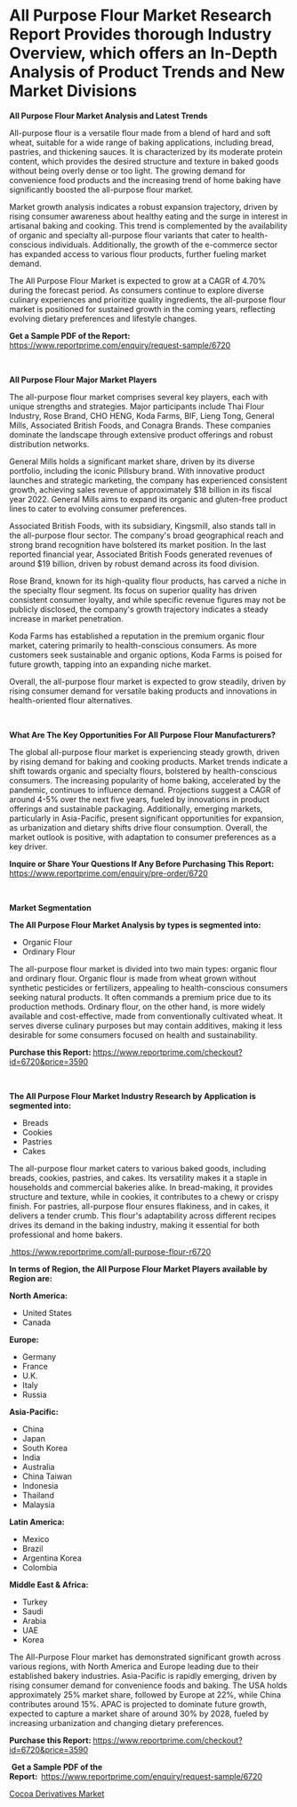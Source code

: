 <p><h1>All Purpose Flour Market Research Report Provides thorough Industry Overview, which offers an In-Depth Analysis of Product Trends and New Market Divisions</h1></p><p><strong>All Purpose Flour Market Analysis and Latest Trends</strong></p>
<p><p>All-purpose flour is a versatile flour made from a blend of hard and soft wheat, suitable for a wide range of baking applications, including bread, pastries, and thickening sauces. It is characterized by its moderate protein content, which provides the desired structure and texture in baked goods without being overly dense or too light. The growing demand for convenience food products and the increasing trend of home baking have significantly boosted the all-purpose flour market.</p><p>Market growth analysis indicates a robust expansion trajectory, driven by rising consumer awareness about healthy eating and the surge in interest in artisanal baking and cooking. This trend is complemented by the availability of organic and specialty all-purpose flour variants that cater to health-conscious individuals. Additionally, the growth of the e-commerce sector has expanded access to various flour products, further fueling market demand.</p><p>The All Purpose Flour Market is expected to grow at a CAGR of 4.70% during the forecast period. As consumers continue to explore diverse culinary experiences and prioritize quality ingredients, the all-purpose flour market is positioned for sustained growth in the coming years, reflecting evolving dietary preferences and lifestyle changes.</p></p>
<p><strong>Get a Sample PDF of the Report:&nbsp;</strong> <a href="https://www.reportprime.com/enquiry/request-sample/6720?utm_campaign=2515&utm_medium=2&utm_source=Github&utm_content=ia&utm_term=19032025&utm_id=all-purpose-flour">https://www.reportprime.com/enquiry/request-sample/6720</a></p>
<p>&nbsp;</p>
<p><strong>All Purpose Flour Major Market Players</strong></p>
<p><p>The all-purpose flour market comprises several key players, each with unique strengths and strategies. Major participants include Thai Flour Industry, Rose Brand, CHO HENG, Koda Farms, BIF, Lieng Tong, General Mills, Associated British Foods, and Conagra Brands. These companies dominate the landscape through extensive product offerings and robust distribution networks.</p><p>General Mills holds a significant market share, driven by its diverse portfolio, including the iconic Pillsbury brand. With innovative product launches and strategic marketing, the company has experienced consistent growth, achieving sales revenue of approximately $18 billion in its fiscal year 2022. General Mills aims to expand its organic and gluten-free product lines to cater to evolving consumer preferences.</p><p>Associated British Foods, with its subsidiary, Kingsmill, also stands tall in the all-purpose flour sector. The company's broad geographical reach and strong brand recognition have bolstered its market position. In the last reported financial year, Associated British Foods generated revenues of around $19 billion, driven by robust demand across its food division.</p><p>Rose Brand, known for its high-quality flour products, has carved a niche in the specialty flour segment. Its focus on superior quality has driven consistent consumer loyalty, and while specific revenue figures may not be publicly disclosed, the company's growth trajectory indicates a steady increase in market penetration.</p><p>Koda Farms has established a reputation in the premium organic flour market, catering primarily to health-conscious consumers. As more customers seek sustainable and organic options, Koda Farms is poised for future growth, tapping into an expanding niche market.</p><p>Overall, the all-purpose flour market is expected to grow steadily, driven by rising consumer demand for versatile baking products and innovations in health-oriented flour alternatives.</p></p>
<p>&nbsp;</p>
<p><strong>What Are The Key Opportunities For All Purpose Flour Manufacturers?</strong></p>
<p><p>The global all-purpose flour market is experiencing steady growth, driven by rising demand for baking and cooking products. Market trends indicate a shift towards organic and specialty flours, bolstered by health-conscious consumers. The increasing popularity of home baking, accelerated by the pandemic, continues to influence demand. Projections suggest a CAGR of around 4-5% over the next five years, fueled by innovations in product offerings and sustainable packaging. Additionally, emerging markets, particularly in Asia-Pacific, present significant opportunities for expansion, as urbanization and dietary shifts drive flour consumption. Overall, the market outlook is positive, with adaptation to consumer preferences as a key driver.</p></p>
<p><strong>Inquire or Share Your Questions If Any Before Purchasing This Report:</strong> <a href="https://www.reportprime.com/enquiry/pre-order/6720?utm_campaign=2515&utm_medium=2&utm_source=Github&utm_content=ia&utm_term=19032025&utm_id=all-purpose-flour">https://www.reportprime.com/enquiry/pre-order/6720</a></p>
<p>&nbsp;</p>
<p><strong>Market Segmentation</strong></p>
<p><strong>The All Purpose Flour Market Analysis by types is segmented into:</strong></p>
<p><ul><li>Organic Flour</li><li>Ordinary Flour</li></ul></p>
<p><p>The all-purpose flour market is divided into two main types: organic flour and ordinary flour. Organic flour is made from wheat grown without synthetic pesticides or fertilizers, appealing to health-conscious consumers seeking natural products. It often commands a premium price due to its production methods. Ordinary flour, on the other hand, is more widely available and cost-effective, made from conventionally cultivated wheat. It serves diverse culinary purposes but may contain additives, making it less desirable for some consumers focused on health and sustainability.</p></p>
<p><strong>Purchase this Report:&nbsp;</strong><a href="https://www.reportprime.com/checkout?id=6720&price=3590&utm_campaign=2515&utm_medium=2&utm_source=Github&utm_content=ia&utm_term=19032025&utm_id=all-purpose-flour">https://www.reportprime.com/checkout?id=6720&price=3590</a></p>
<p>&nbsp;</p>
<p><strong>The All Purpose Flour Market Industry Research by Application is segmented into:</strong></p>
<p><ul><li>Breads</li><li>Cookies</li><li>Pastries</li><li>Cakes</li></ul></p>
<p><p>The all-purpose flour market caters to various baked goods, including breads, cookies, pastries, and cakes. Its versatility makes it a staple in households and commercial bakeries alike. In bread-making, it provides structure and texture, while in cookies, it contributes to a chewy or crispy finish. For pastries, all-purpose flour ensures flakiness, and in cakes, it delivers a tender crumb. This flour's adaptability across different recipes drives its demand in the baking industry, making it essential for both professional and home bakers.</p></p>
<p><a href="https://www.reportprime.com/all-purpose-flour-r6720?utm_campaign=2515&utm_medium=2&utm_source=Github&utm_content=ia&utm_term=19032025&utm_id=all-purpose-flour">&nbsp;https://www.reportprime.com/all-purpose-flour-r6720</a></p>
<p><strong>In terms of Region, the All Purpose Flour Market Players available by Region are:</strong></p>
<p>
    <p> <strong> North America: </strong>
        <ul>
            <li>United States</li>
            <li>Canada</li>
        </ul>
        </p> 
    <p> <strong> Europe: </strong>
        <ul>
            <li>Germany</li>
            <li>France</li>
            <li>U.K.</li>
            <li>Italy</li>
            <li>Russia</li>
        </ul>
        </p> 
    <p> <strong> Asia-Pacific: </strong>
        <ul>
            <li>China</li>
            <li>Japan</li>
            <li>South Korea</li>
            <li>India</li>
            <li>Australia</li>
            <li>China Taiwan</li>
            <li>Indonesia</li>
            <li>Thailand</li>
            <li>Malaysia</li>
        </ul>
        </p> 
    <p> <strong> Latin America: </strong>
        <ul>
            <li>Mexico</li>
            <li>Brazil</li>
            <li>Argentina Korea</li>
            <li>Colombia</li>
        </ul>
        </p> 
    <p> <strong> Middle East & Africa: </strong>
        <ul>
            <li>Turkey</li>
            <li>Saudi</li>
            <li>Arabia</li>
            <li>UAE</li>
            <li>Korea</li>
        </ul>
    </p>
    </p>
<p><p>The All-Purpose Flour market has demonstrated significant growth across various regions, with North America and Europe leading due to their established bakery industries. Asia-Pacific is rapidly emerging, driven by rising consumer demand for convenience foods and baking. The USA holds approximately 25% market share, followed by Europe at 22%, while China contributes around 15%. APAC is projected to dominate future growth, expected to capture a market share of around 30% by 2028, fueled by increasing urbanization and changing dietary preferences.</p></p>
<p><strong>Purchase this Report: </strong><a href="https://www.reportprime.com/checkout?id=6720&price=3590&utm_campaign=2515&utm_medium=2&utm_source=Github&utm_content=ia&utm_term=19032025&utm_id=all-purpose-flour">https://www.reportprime.com/checkout?id=6720&price=3590</a></p>
<p>&nbsp;<strong>Get a Sample PDF of the Report:&nbsp;&nbsp;</strong><a href="https://www.reportprime.com/enquiry/request-sample/6720?utm_campaign=2515&utm_medium=2&utm_source=Github&utm_content=ia&utm_term=19032025&utm_id=all-purpose-flour">https://www.reportprime.com/enquiry/request-sample/6720</a></p>
<p><strong></strong></p>
<p><p><a href="https://github.com/eymermanda0p/Market-Research-Report-List-1/blob/main/cocoa-derivatives-market.md?utm_campaign=2515&utm_medium=2&utm_source=Github&utm_content=ia&utm_term=19032025&utm_id=all-purpose-flour">Cocoa Derivatives Market</a></p></p>